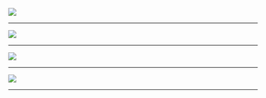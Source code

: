 <img src="http://gfw-breaker.win/pdf/mhzb/mhzb747-sj1.jpg"/><hr/>
<img src="http://gfw-breaker.win/pdf/mhzb/mhzb747-sj2.jpg"/><hr/>
<img src="http://gfw-breaker.win/pdf/mhzb/mhzb747-sj3.jpg"/><hr/>
<img src="http://gfw-breaker.win/pdf/mhzb/mhzb747-sj4.jpg"/><hr/>
